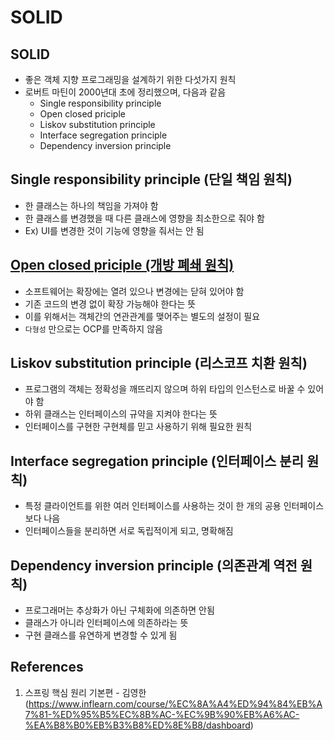 # SOLID

## SOLID

- 좋은 객체 지향 프로그래밍을 설계하기 위한 다섯가지 원칙
- 로버트 마틴이 2000년대 초에 정리했으며, 다음과 같음
  - Single responsibility principle
  - Open closed priciple
  - Liskov substitution principle
  - Interface segregation principle
  - Dependency inversion principle

## Single responsibility principle (단일 책임 원칙)

- 한 클래스는 하나의 책임을 가져야 함
- 한 클래스를 변경했을 때 다른 클래스에 영향을 최소한으로 줘야 함
- Ex) UI를 변경한 것이 기능에 영향을 줘서는 안 됨

## [Open closed priciple (개방 폐쇄 원칙)](/contents/2023-01/2023-01-28.md)

- 소프트웨어는 확장에는 열려 있으나 변경에는 닫혀 있어야 함
- 기존 코드의 변경 없이 확장 가능해야 한다는 뜻
- 이를 위해서는 객체간의 연관관계를 맺어주는 별도의 설정이 필요
- `다형성` 만으로는 OCP를 만족하지 않음

## Liskov substitution principle (리스코프 치환 원칙)

- 프로그램의 객체는 정확성을 깨뜨리지 않으며 하위 타입의 인스턴스로 바꿀 수 있어야 함
- 하위 클래스는 인터페이스의 규약을 지켜야 한다는 뜻
- 인터페이스를 구현한 구현체를 믿고 사용하기 위해 필요한 원칙

## Interface segregation principle (인터페이스 분리 원칙)

- 특정 클라이언트를 위한 여러 인터페이스를 사용하는 것이 한 개의 공용 인터페이스보다 나음
- 인터페이스들을 분리하면 서로 독립적이게 되고, 명확해짐

## Dependency inversion principle (의존관계 역전 원칙)

- 프로그래머는 추상화가 아닌 구체화에 의존하면 안됨
- 클래스가 아니라 인터페이스에 의존하라는 뜻
- 구현 클래스를 유연하게 변경할 수 있게 됨

## References

1. 스프링 핵심 원리 기본편 - 김영한 (https://www.inflearn.com/course/%EC%8A%A4%ED%94%84%EB%A7%81-%ED%95%B5%EC%8B%AC-%EC%9B%90%EB%A6%AC-%EA%B8%B0%EB%B3%B8%ED%8E%B8/dashboard)
